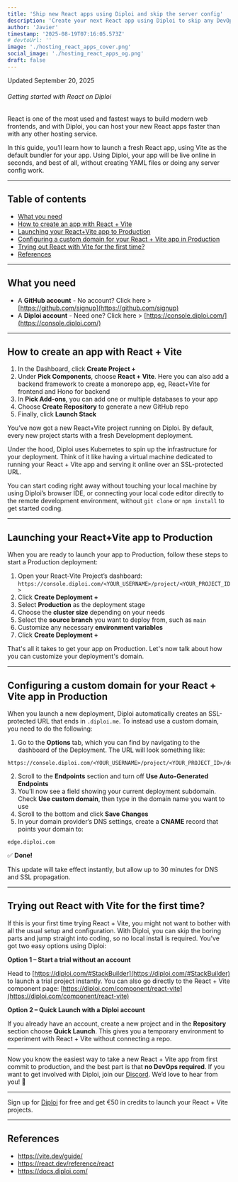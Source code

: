 ```yaml
---
title: 'Ship new React apps using Diploi and skip the server config'
description: 'Create your next React app using Diploi to skip any DevOps work and focus only on the code'
author: 'Javier'
timestamp: '2025-08-19T07:16:05.573Z'
# devtoUrl: ''
image: './hosting_react_apps_cover.png'
social_image: './hosting_react_apps_og.png'
draft: false
---
```


Updated <time datetime="2025-09-20T15:20:05.000Z">September 20, 2025</time>

###### Getting started with React on Diploi

React is one of the most used and fastest ways to build modern web frontends, and with Diploi, you can host your new React apps faster than with any other hosting service.

In this guide, you’ll learn how to launch a fresh React app, using Vite as the default bundler for your app. Using Diploi, your app will be live online in seconds, and best of all, without creating YAML files or doing any server config work.

---

## Table of contents

- [What you need](#what-you-need)
- [How to create an app with React + Vite](#how-to-create-an-app-with-react--vite)
- [Launching your React+Vite app to Production](#launching-your-reactvite-app-to-production)
- [Configuring a custom domain for your React + Vite app in Production](#configuring-a-custom-domain-for-your-react--vite-app-in-production)
- [Trying out React with Vite for the first time?](#trying-out-react-with-vite-for-the-first-time)
- [References](#references)

---

## What you need

- A **GitHub account** - No account? Click here > [https://github.com/signup](https://github.com/signup)
- A **Diploi account** - Need one? Click here > [https://console.diploi.com/](https://console.diploi.com/)

---

## How to create an app with React + Vite

1. In the Dashboard, click **Create Project +**
2. Under **Pick Components**, choose **React + Vite**. Here you can also add a backend framework to create a monorepo app, eg, React+Vite for frontend and Hono for backend
3. In **Pick Add-ons**, you can add one or multiple databases to your app
4. Choose **Create Repository** to generate a new GitHub repo
5. Finally, click **Launch Stack**

You’ve now got a new React+Vite project running on Diploi. By default, every new project starts with a fresh Development deployment.

Under the hood, Diploi uses Kubernetes to spin up the infrastructure for your deployment. Think of it like having a virtual machine dedicated to running your React + Vite app and serving it online over an SSL-protected URL.

You can start coding right away without touching your local machine by using Diploi’s browser IDE, or connecting your local code editor directly to the remote development environment, without `git clone` or `npm install` to get started coding.

---

## Launching your React+Vite app to Production

When you are ready to launch your app to Production, follow these steps to start a Production deployment:

1. Open your React-Vite Project’s dashboard:
   `https://console.diploi.com/<YOUR_USERNAME>/project/<YOUR_PROJECT_ID>`
2. Click **Create Deployment +**
3. Select **Production** as the deployment stage
4. Choose the **cluster size** depending on your needs
5. Select the **source branch** you want to deploy from, such as `main`
6. Customize any necessary **environment variables**
7. Click **Create Deployment +**

That's all it takes to get your app on Production. Let's now talk about how you can customize your deployment's domain.

---

## Configuring a custom domain for your React + Vite app in Production

When you launch a new deployment, Diploi automatically creates an SSL-protected URL that ends in `.diploi.me`. To instead use a custom domain, you need to do the following:

1. Go to the **Options** tab, which you can find by navigating to the dashboard of the Deployment. The URL will look something like:

```
https://console.diploi.com/<YOUR_USERNAME>/project/<YOUR_PROJECT_ID>/deployment/<YOUR_DEPLOYMENT_ID>/options
```

2. Scroll to the **Endpoints** section and turn off **Use Auto-Generated Endpoints**
3. You’ll now see a field showing your current deployment subdomain. Check **Use custom domain**, then type in the domain name you want to use
4. Scroll to the bottom and click **Save Changes**
5. In your domain provider’s DNS settings, create a **CNAME** record that points your domain to:

```
edge.diploi.com
```

✅ **Done!**

This update will take effect instantly, but allow up to 30 minutes for DNS and SSL propagation.

---

## Trying out React with Vite for the first time?

If this is your first time trying React + Vite, you might not want to bother with all the usual setup and configuration. With Diploi, you can skip the boring parts and jump straight into coding, so no local install is required. You’ve got two easy options using Diploi:

**Option 1 – Start a trial without an account**

Head to [https://diploi.com/#StackBuilder](https://diploi.com/#StackBuilder) to launch a trial project instantly. You can also go directly to the React + Vite component page:
[https://diploi.com/component/react-vite](https://diploi.com/component/react-vite)

**Option 2 – Quick Launch with a Diploi account**

If you already have an account, create a new project and in the **Repository** section choose **Quick Launch**. This gives you a temporary environment to experiment with React + Vite without connecting a repo.

---

Now you know the easiest way to take a new React + Vite app from first commit to production, and the best part is that **no DevOps required**. If you want to get involved with Diploi, join our [Discord](https://discord.gg/vvgQxVjC8G). We’d love to hear from you! 🙂

---

Sign up for [Diploi](https://console.diploi.com/) for free and get €50 in credits to launch your React + Vite projects.

---

## References

- https://vite.dev/guide/
- https://react.dev/reference/react
- https://docs.diploi.com/
